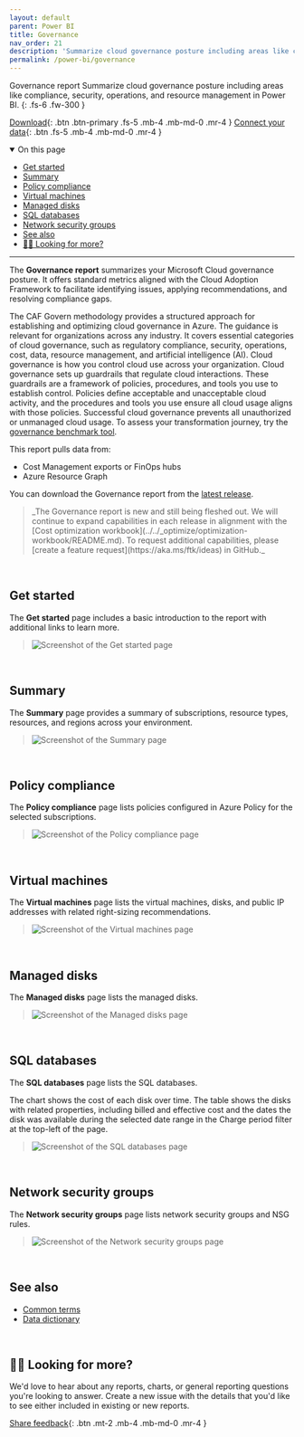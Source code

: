 ```yaml
---
layout: default
parent: Power BI
title: Governance
nav_order: 21
description: 'Summarize cloud governance posture including areas like compliance, security, operations, and resource management in Power BI.'
permalink: /power-bi/governance
---
```


<span class="fs-9 d-block mb-4">Governance report</span>
Summarize cloud governance posture including areas like compliance, security, operations, and resource management in Power BI.
{: .fs-6 .fw-300 }

[Download](https://github.com/microsoft/finops-toolkit/releases/latest){: .btn .btn-primary .fs-5 .mb-4 .mb-md-0 .mr-4 }
[Connect your data](./README.md#-connect-to-your-data){: .btn .fs-5 .mb-4 .mb-md-0 .mr-4 }

<details open markdown="1">
   <summary class="fs-2 text-uppercase">On this page</summary>

- [Get started](#get-started)
- [Summary](#summary)
- [Policy compliance](#policy-compliance)
- [Virtual machines](#virtual-machines)
- [Managed disks](#managed-disks)
- [SQL databases](#sql-databases)
- [Network security groups](#network-security-groups)
- [See also](#see-also)
- [🙋‍♀️ Looking for more?](#️-looking-for-more)

</details>

---

The **Governance report** summarizes your Microsoft Cloud governance posture. It offers standard metrics aligned with the Cloud Adoption Framework to facilitate identifying issues, applying recommendations, and resolving compliance gaps.

The CAF Govern methodology provides a structured approach for establishing and optimizing cloud governance in Azure. The guidance is relevant for organizations across any industry. It covers essential categories of cloud governance, such as regulatory compliance, security, operations, cost, data, resource management, and artificial intelligence (AI).
Cloud governance is how you control cloud use across your organization. Cloud governance sets up guardrails that regulate cloud interactions. These guardrails are a framework of policies, procedures, and tools you use to establish control. Policies define acceptable and unacceptable cloud activity, and the procedures and tools you use ensure all cloud usage aligns with those policies. Successful cloud governance prevents all unauthorized or unmanaged cloud usage.
To assess your transformation journey, try the [governance benchmark tool](https://learn.microsoft.com/assessments/b1891add-7646-4d60-a875-32a4ab26327e/?WT.mc_id=FinOpsToolkit).

This report pulls data from:

- Cost Management exports or FinOps hubs
- Azure Resource Graph

You can download the Governance report from the [latest release](https://github.com/microsoft/finops-toolkit/releases).

<blockquote class="note" markdown="1">
_The Governance report is new and still being fleshed out. We will continue to expand capabilities in each release in alignment with the [Cost optimization workbook](../../_optimize/optimization-workbook/README.md). To request additional capabilities, please [create a feature request](https://aka.ms/ftk/ideas) in GitHub._
</blockquote>

<br>

## Get started

The **Get started** page includes a basic introduction to the report with additional links to learn more.

> ![Screenshot of the Get started page](https://github.com/user-attachments/assets/d4b699cd-72c8-453c-9d54-7c1b6dbb155c)

<br>

## Summary

The **Summary** page provides a summary of subscriptions, resource types, resources, and regions across your environment.

> ![Screenshot of the Summary page](https://github.com/user-attachments/assets/46ded4d2-51c6-4a7f-9e24-35edc3d6ce56)

<br>

## Policy compliance

The **Policy compliance** page lists policies configured in Azure Policy for the selected subscriptions.

> ![Screenshot of the Policy compliance page](https://github.com/user-attachments/assets/338d6648-fd78-4aa4-b56e-858e0fcc5873)

<br>

## Virtual machines

The **Virtual machines** page lists the virtual machines, disks, and public IP addresses with related right-sizing recommendations.

> ![Screenshot of the Virtual machines page](https://github.com/user-attachments/assets/4f055d3c-a368-4f0d-8b0d-c16049bc79ea)

<br>

## Managed disks

The **Managed disks** page lists the managed disks.

> ![Screenshot of the Managed disks page](https://github.com/user-attachments/assets/7cec9e2b-d597-43d0-810a-6762aa9a82e0)

<br>

## SQL databases

The **SQL databases** page lists the SQL databases.

The chart shows the cost of each disk over time. The table shows the disks with related properties, including billed and effective cost and the dates the disk was available during the selected date range in the Charge period filter at the top-left of the page.

> ![Screenshot of the SQL databases page](https://github.com/user-attachments/assets/3aaf5ce2-cd88-40e1-a82c-b4e292cd0692)

<br>

## Network security groups

The **Network security groups** page lists network security groups and NSG rules.

> ![Screenshot of the Network security groups page](https://github.com/user-attachments/assets/c333c694-8c4d-4656-a0cb-3beeb94f6e70)

<br>

## See also

- [Common terms](../../_resources/terms.md)
- [Data dictionary](../../_resources/data-dictionary.md)

<br>

## 🙋‍♀️ Looking for more?

We'd love to hear about any reports, charts, or general reporting questions you're looking to answer. Create a new issue with the details that you'd like to see either included in existing or new reports.

[Share feedback](https://aka.ms/ftk/idea){: .btn .mt-2 .mb-4 .mb-md-0 .mr-4 }

<br>
